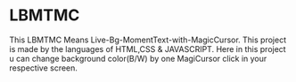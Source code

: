# LBMTMC
This LBMTMC Means Live-Bg-MomentText-with-MagicCursor. 
This project is made by the languages of HTML,CSS & JAVASCRIPT. Here in this project u can change background color(B/W) by one MagiCursor click in your respective screen.
